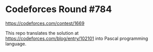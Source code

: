 # Codeforces Round #784
https://codeforces.com/contest/1669

This repo translates the solution at https://codeforces.com/blog/entry/102101 into Pascal programming language.
